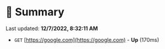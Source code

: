 # 📖 Summary
Last updated: **12/7/2022, 8:32:11 AM**

- `GET` [https://google.com](https://google.com) - **Up** (170ms)

